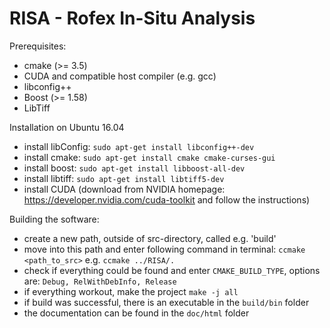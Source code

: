 # RISA - Rofex In-Situ Analysis

Prerequisites:
- cmake (>= 3.5)
- CUDA and compatible host compiler (e.g. gcc)
- libconfig++
- Boost (>= 1.58)
- LibTiff

Installation on Ubuntu 16.04
- install libConfig:
    ```sudo apt-get install libconfig++-dev```
- install cmake:
    ```sudo apt-get install cmake cmake-curses-gui```
- install boost:
    ```sudo apt-get install libboost-all-dev```
- install libtiff:
    ```sudo apt-get install libtiff5-dev```
- install CUDA (download from NVIDIA homepage: https://developer.nvidia.com/cuda-toolkit and follow the  instructions)

Building the software:
- create a new path, outside of src-directory, called e.g. 'build'
- move into this path and enter following command in terminal:
    ```ccmake <path_to_src>```
    e.g.
    ```ccmake ../RISA/.```
- check if everything could be found and enter ```CMAKE_BUILD_TYPE```, options are:
    ```Debug, RelWithDebInfo, Release```
- if everything workout, make the project
    ```make -j all```
- if build was successful, there is an executable in the ```build/bin``` folder
- the documentation can be found in the ```doc/html``` folder
